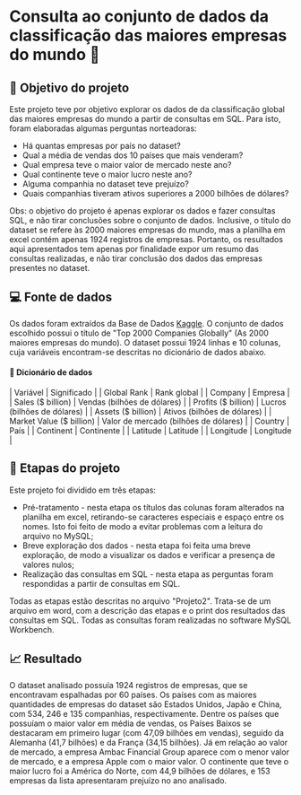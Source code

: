 # Consulta ao conjunto de dados da classificação das maiores empresas do mundo 🏢

## 🎯 Objetivo do projeto

Este projeto teve por objetivo explorar os dados de da classificação global das maiores empresas do mundo a partir de consultas em SQL. Para isto, foram elaboradas algumas perguntas norteadoras:

* Há quantas empresas por país no dataset?
* Qual a média de vendas dos 10 países que mais venderam?
* Qual empresa teve o maior valor de mercado neste ano? 
* Qual continente teve o maior lucro neste ano?
* Alguma companhia no dataset teve prejuízo?
* Quais companhias tiveram ativos superiores a 2000 bilhões de dólares?

Obs: o objetivo do projeto é apenas explorar os dados e fazer consultas SQL, e não tirar conclusões sobre o conjunto de dados. Inclusive, o título do dataset se refere às 2000 maiores empresas do mundo, mas a planilha em excel contém apenas 1924 registros de empresas. Portanto, os resultados aqui apresentados tem apenas por finalidade expor um resumo das consultas realizadas, e não tirar conclusão dos dados das empresas presentes no dataset.

## 💻 Fonte de dados

Os dados foram extraídos da Base de Dados [Kaggle](https://www.kaggle.com/datasets/joebeachcapital/top-2000-companies-globally). O conjunto de dados escolhido possui o título de "Top 2000 Companies Globally" (As 2000 maiores empresas do mundo). O dataset possui 1924 linhas e 10 colunas, cuja variáveis encontram-se descritas no dicionário de dados abaixo.

#### 📖 Dicionário de dados

| Variável | Significado | 
| Global Rank | Rank global |
| Company | Empresa |
| Sales ($ billion) | Vendas (bilhões de dólares) |
| Profits ($ billion) | Lucros  (bilhões de dólares) |
| Assets ($ billion) | Ativos (bilhões de dólares) |
| Market Value ($ billion) | Valor de mercado (bilhões de dólares) |
| Country | País |
| Continent | Continente |
| Latitude |  Latitude |
| Longitude | Longitude |

## 📝 Etapas do projeto

Este projeto foi dividido em três etapas:

* Pré-tratamento - nesta etapa os títulos das colunas foram alterados na planilha em excel, retirando-se caracteres especiais e espaço entre os nomes. Isto foi feito de modo a evitar problemas com a leitura do arquivo no MySQL;
* Breve exploração dos dados - nesta etapa foi feita uma breve exploração, de modo a visualizar os dados e verificar a presença de valores nulos;
* Realização das consultas em SQL - nesta etapa as perguntas foram respondidas a partir de consultas em SQL.

Todas as etapas estão descritas no arquivo "Projeto2". Trata-se de um arquivo em word, com a descrição das etapas e o print dos resultados das consultas em SQL. Todas as consultas foram realizadas no software MySQL Workbench.

## 📈 Resultado

O dataset analisado possuía 1924 registros de empresas, que se encontravam espalhadas por 60 países. Os países com as maiores quantidades de empresas do dataset são Estados Unidos, Japão e China, com 534, 246 e 135 companhias, respectivamente. Dentre os países que possuíam o maior valor em média de vendas, os Países Baixos se destacaram em primeiro lugar (com 47,09 bilhões em vendas), seguido da Alemanha (41,7 bilhões) e da França (34,15 bilhões).
Já em relação ao valor de mercado, a empresa Ambac Financial Group aparece com o menor valor de mercado, e a empresa Apple com o maior valor.
O continente que teve o maior lucro foi a América do Norte, com 44,9 bilhões de dólares, e 153 empresas da lista apresentaram prejuízo no ano analisado.



